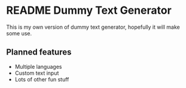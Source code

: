 # README Dummy Text Generator

This is my own version of dummy text generator, hopefully it will make some use.

## Planned features

* Multiple languages
* Custom text input
* Lots of other fun stuff
